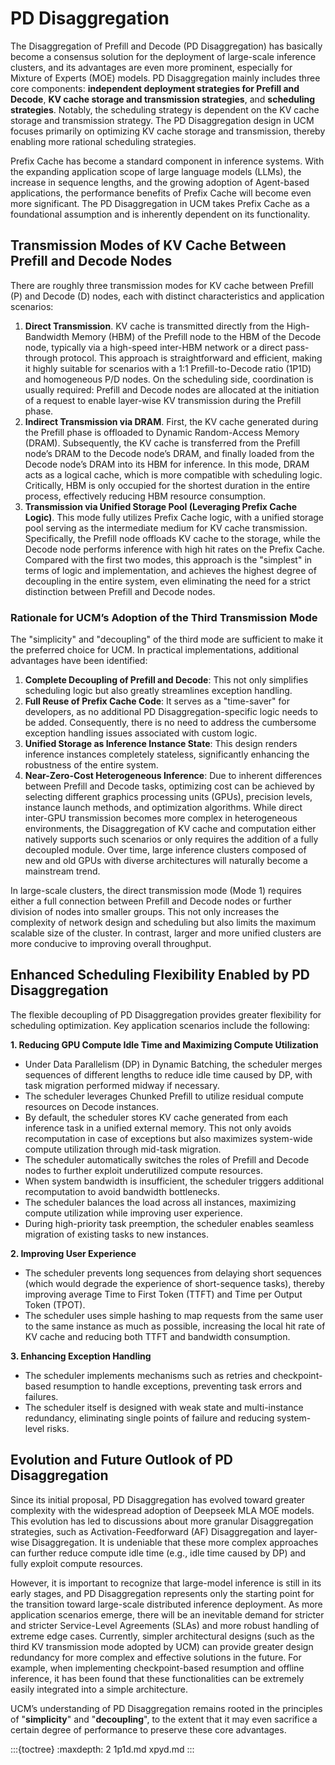 # PD Disaggregation

The Disaggregation of Prefill and Decode (PD Disaggregation) has basically become a consensus solution for the
deployment of
large-scale inference clusters, and its advantages are even more prominent, especially for Mixture of Experts (MOE)
models. PD Disaggregation mainly includes three core components: **independent deployment strategies for Prefill and Decode**,
**KV cache storage and transmission strategies**, and **scheduling strategies**. Notably, the scheduling strategy is dependent
on the KV cache storage and transmission strategy. The PD Disaggregation design in UCM focuses
primarily on optimizing KV cache storage and transmission, thereby enabling more rational scheduling strategies.

Prefix Cache has become a standard component in inference systems. With the expanding application scope of large language models (LLMs),
the increase in sequence lengths, and the growing adoption of Agent-based applications, the performance benefits of
Prefix Cache will become even more significant. The PD Disaggregation in UCM takes Prefix Cache as a foundational
assumption and is inherently dependent on its functionality.

## Transmission Modes of KV Cache Between Prefill and Decode Nodes

There are roughly three transmission modes for KV cache between Prefill (P) and Decode (D) nodes, each with distinct
characteristics and application scenarios:

1. **Direct Transmission**. KV cache is transmitted directly from the High-Bandwidth Memory (HBM) of the Prefill node to
   the HBM of the Decode node, typically via a high-speed inter-HBM network or a direct pass-through protocol. This
   approach is straightforward and efficient, making it highly suitable for scenarios with a 1:1 Prefill-to-Decode
   ratio (1P1D) and homogeneous P/D nodes. On the scheduling side, coordination is usually required: Prefill and Decode
   nodes are allocated at the initiation of a request to enable layer-wise KV transmission during the Prefill phase.
2. **Indirect Transmission via DRAM**. First, the KV cache generated during the Prefill phase is offloaded to Dynamic
   Random-Access Memory (DRAM). Subsequently, the KV cache is transferred from the Prefill node’s DRAM to the Decode
   node’s DRAM, and finally loaded from the Decode node’s DRAM into its HBM for inference. In this mode, DRAM acts as a
   logical cache, which is more compatible with scheduling logic. Critically, HBM is only occupied for the shortest
   duration in the entire process, effectively reducing HBM resource consumption.
3. **Transmission via Unified Storage Pool (Leveraging Prefix Cache Logic)**. This mode fully utilizes Prefix Cache
   logic, with a unified storage pool serving as the intermediate medium for KV cache transmission. Specifically, the
   Prefill node offloads KV cache to the storage, while the Decode node performs inference with high hit rates on
   the Prefix Cache. Compared with the first two modes, this approach is the "simplest" in terms of logic and
   implementation, and achieves the highest degree of decoupling in the entire system, even eliminating the need for a
   strict distinction between Prefill and Decode nodes.

### Rationale for UCM’s Adoption of the Third Transmission Mode

The "simplicity" and "decoupling" of the third mode are sufficient to make it the preferred choice for UCM. In practical
implementations, additional advantages have been identified:

1. **Complete Decoupling of Prefill and Decode**: This not only simplifies scheduling logic but also greatly streamlines
   exception handling.
2. **Full Reuse of Prefix Cache Code**: It serves as a "time-saver" for developers, as no additional PD
   Disaggregation-specific logic needs to be added. Consequently, there is no need to address the cumbersome exception
   handling issues associated with custom logic.
3. **Unified Storage as Inference Instance State**: This design renders inference instances completely stateless,
   significantly enhancing the robustness of the entire system.
4. **Near-Zero-Cost Heterogeneous Inference**: Due to inherent differences between Prefill and Decode tasks, optimizing
   cost can be achieved by selecting different graphics processing units (GPUs), precision levels, instance launch
   methods, and optimization algorithms. While direct inter-GPU transmission becomes more complex in heterogeneous
   environments, the Disaggregation of KV cache and computation either natively supports such scenarios or only requires
   the
   addition of a fully decoupled module. Over time, large inference clusters composed of new and old GPUs with diverse
   architectures will naturally become a mainstream trend.

In large-scale clusters, the direct transmission mode (Mode 1) requires either a full connection between Prefill and
Decode nodes or further division of nodes into smaller groups. This not only increases the complexity of network design
and scheduling but also limits the maximum scalable size of the cluster. In contrast, larger and more unified clusters
are more conducive to improving overall throughput.

## Enhanced Scheduling Flexibility Enabled by PD Disaggregation

The flexible decoupling of PD Disaggregation provides greater flexibility for scheduling optimization. Key application
scenarios include the following:

**1. Reducing GPU Compute Idle Time and Maximizing Compute Utilization**

- Under Data Parallelism (DP) in Dynamic Batching, the scheduler merges sequences of different lengths to reduce idle time caused by DP,
  with task migration performed midway if necessary.
- The scheduler leverages Chunked Prefill to utilize residual compute resources on Decode instances.
- By default, the scheduler stores KV cache generated from each inference task in a unified external memory. This not
  only avoids recomputation in case of exceptions but also maximizes system-wide compute utilization through mid-task
  migration.
- The scheduler automatically switches the roles of Prefill and Decode nodes to further exploit underutilized compute
  resources.
- When system bandwidth is insufficient, the scheduler triggers additional recomputation to avoid bandwidth bottlenecks.
- The scheduler balances the load across all instances, maximizing compute utilization while improving user experience.
- During high-priority task preemption, the scheduler enables seamless migration of existing tasks to new instances.

**2. Improving User Experience**

- The scheduler prevents long sequences from delaying short sequences (which would degrade the experience of
  short-sequence tasks), thereby improving average Time to First Token (TTFT) and Time per Output Token (TPOT).
- The scheduler uses simple hashing to map requests from the same user to the same instance as much as possible,
  increasing the local hit rate of KV cache and reducing both TTFT and bandwidth consumption.

**3. Enhancing Exception Handling**

- The scheduler implements mechanisms such as retries and checkpoint-based resumption to handle exceptions, preventing
  task errors and failures.
- The scheduler itself is designed with weak state and multi-instance redundancy, eliminating single points of failure
  and reducing system-level risks.

## Evolution and Future Outlook of PD Disaggregation

Since its initial proposal, PD Disaggregation has evolved toward greater complexity with the widespread adoption of Deepseek
MLA MOE models. This evolution has led to discussions about more granular Disaggregation strategies, such as
Activation-Feedforward (AF) Disaggregation and layer-wise Disaggregation. It is undeniable that these more complex approaches
can further reduce compute idle time (e.g., idle time caused by DP) and fully exploit compute resources.

However, it is important to recognize that large-model inference is still in its early stages, and PD Disaggregation
represents only the starting point for the transition toward large-scale distributed inference deployment. As more
application scenarios emerge, there will be an inevitable demand for stricter and stricter Service-Level Agreements (SLAs) and more
robust handling of extreme edge cases. Currently, simpler architectural designs (such as the third KV transmission mode
adopted by UCM) can provide greater design redundancy for more complex and effective solutions in the future. For
example, when implementing checkpoint-based resumption and offline inference, it has been found that these
functionalities can be extremely easily integrated into a simple architecture.

UCM’s understanding of PD Disaggregation remains rooted in the principles of "**simplicity**" and "**decoupling**", to the extent
that it may even sacrifice a certain degree of performance to preserve these core advantages.

:::{toctree}
:maxdepth: 2
1p1d.md
xpyd.md
:::

